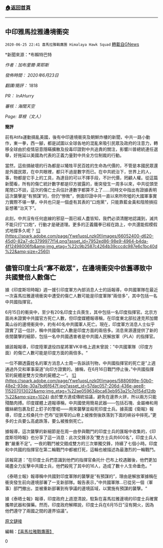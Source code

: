###  [:house:返回首頁](https://github.com/ourhimalayas/txt)
---

## 中印雅馬拉雅邊境衝突
`2020-06-25 22:41 喜馬拉雅戰鷹團 Himalaya Hawk Squad` [轉載自GNews](https://gnews.org/zh-hant/245557/)

*新聞來源：*布賴特巴特

*作者：加布里爾·萊耶斯*

*發佈時間：* *2020年6月23日*

*翻譯/簡評：* 1818

*PR：* *InAHurry*

*審核：海闊天空*

*Page: 草根（文人）*

**簡評**

前有Atifa運動搞亂美國，後有中印邊境衝突及朝鮮炸樓的新聞，中共一路小動作，東一拳，西一腳，都是試圖以全球各地的混亂來吸引民眾及政府的注意力，轉移全球由於疫情惡意隱瞞擴散及投毒印證對中共追責的關注，影響川普總統連任選舉，好拖延以美國為代表的正義力量對中共全方位制裁的行動。

當然，這些搞破壞的行為都是以犧牲平民百姓的生命為代價的，不管是本國民眾還是外國民眾，在中共眼裡，都只不過是數字而已。在中共統治下，世界上的人，事，物都是它手上的工具，為達目的可以不擇手段，不計代價，罔顧人權。從這篇新聞看，所有的傷亡統計數字都是印方披露的，衝突發生一周多以來，中共從頭至尾閉口不談，這次的傷亡士兵估計連數字都算不上了……同時文中指出有證據表明這次襲擊是“有預謀”的，但仍“慘敗”，側面印證中共一直以來所吹噓的大國軍事實力實際不堪一擊，中共也只是一個虛有其表的“口炮黨”，只能靠藍金黃和陰險損招妄想著“治天下”。

此刻，中共沒有任何底線的邪惡一面已經人盡皆知，我們必須清醒地認識到，滅共不能只打“口炮“，行動才是硬道理。更多的正義鐵拳已經在路上，中共還能假模假式地撐多久呢？
[!\[\](https://spark.adobe.com/page/Ywe1uqsLnzk0f/images/66052400-d620-45d0-82a7-dc3799977f14.png?asset_id=7952ed86-98e9-4964-b4da-4f12498006fb&amp;img_etag=%22c9b2587c4264b39cccdc987e6c1bc40d%22&amp;size=2560)](https://spark.adobe.com/page/Ywe1uqsLnzk0f/images/66052400-d620-45d0-82a7-dc3799977f14.png?asset_id=7952ed86-98e9-4964-b4da-4f12498006fb&amp;img_etag=%22c9b2587c4264b39cccdc987e6c1bc40d%22&amp;size=1024)
## **儘管印度士兵“寡不敵眾”，在邊境衝突中依舊導致中共國雙倍人數傷亡**

據《印度斯坦時報》週一援引印度軍方內部消息人士的話報導，中共國軍隊在最近一次喜馬拉雅邊境衝突中遭受的傷亡人數可能是印度軍隊”兩倍多”，其中包括一名中共國指揮官。

6月15日的衝突中，至少有20名印度士兵喪生，其中包括一名印度指揮官。北京方面尚未證實中共國官方死亡人數，但印度媒體報導稱，在印度東北部拉達克邦加爾萬山谷的邊境衝突中，約有40名中共國軍人死亡。現在，印度軍方消息人士似乎證實了這一估計，稱中共國傷亡人數是印度方面的兩倍多。消息來源還提供了新的夜間襲擊的細節，包括一名中共國遇害者是中共國人民解放軍（PLA）的指揮官。

據該報報導，印度陸軍退役四星將軍VK辛格上週末曾說：”中共國軍隊（印度方面）的傷亡人數可能是印度方面的兩倍多。“

一位不願透露姓名的軍方消息人士周一告訴該刊物，中共國指揮官的死亡是”上週通過外交和軍事渠道”向印方證實的。據稱，在6月16日戰鬥停止後，”中共國指揮官的屍體是雙方交換的屍體之一”。
[!\[\](https://spark.adobe.com/page/Ywe1uqsLnzk0f/images/5880699e-50b0-48e2-93de-30a7bd6f647f.jpg?asset_id=57dac057-206d-436e-aee8-115207013022&amp;img_etag=%22ae059634bca63eb953a21c7d154d12db%22&amp;size=1024)](https://spark.adobe.com/page/Ywe1uqsLnzk0f/images/5880699e-50b0-48e2-93de-30a7bd6f647f.jpg?asset_id=57dac057-206d-436e-aee8-115207013022&amp;img_etag=%22ae059634bca63eb953a21c7d154d12db%22&amp;size=1024)
由於雙方達成傳統協議，避免在邊界火拼，所以兩方只能殘酷肉搏。印度媒體上週報導稱，中共國使用簡易武器——包括石塊、金屬棒和用鐵絲網包裹及釘上釘子的警棍——用來襲擊並殺死印度士兵。據英國《衛報》報導，印度上校桑托什·巴布”從狹窄的山脊上被推倒後跌落到下面的峽谷中摔死。”更多的士兵要么高處跌落，要么被推倒死亡。

據報導，這次襲擊的新細節是在周一由參與戰鬥的印度士兵的匯報中收集的，《印度斯坦時報》也分享了這一消息：此次交鋒涉及”雙方士兵共600名”，印度士兵人數”嚴重不足”。一夜的戰鬥被交錯成雙方的三次單獨交鋒，持續了七個小時。印度和中共國的指揮官在第二輪戰鬥中都被打死，這輪也被描述為最激烈的一輪戰鬥。

該報寫道：”在印度士兵們意識到他們的指揮官桑托什·巴布上校遇難後，他們更加竭盡全力反擊中共國士兵，他們殺死了其中的16人，造成了數十人生命垂危。“

《泰晤士報》報導稱中共國對印度軍隊的襲擊是”有預謀的”，理由是解放軍據稱在衝突發生前向邊境部署了一支新部隊。報告表示，”中共國軍隊…已從另一個（軍事）部門撤出，並被重新部署到有爭議的邊境區域，以實施有預謀的襲擊。“

據《泰晤士報》報導，印度政府上週澄清說，駐紮在喜馬拉雅邊境的印度士兵確實攜帶武器和彈藥。然而，印度政府解釋說，印度士兵在6月15日”沒有開火，因為他們遵守了兩國之間的邊界協議”。

[原文鏈接](https://www.breitbart.com/asia/2020/06/23/report-border-brawl-led-chinese-casualties-despite-indians-being-badly-outnumbered/)

編輯：[【喜馬拉雅戰鷹團】](https://spark.adobe.com/page/Ywe1uqsLnzk0f/)

0

